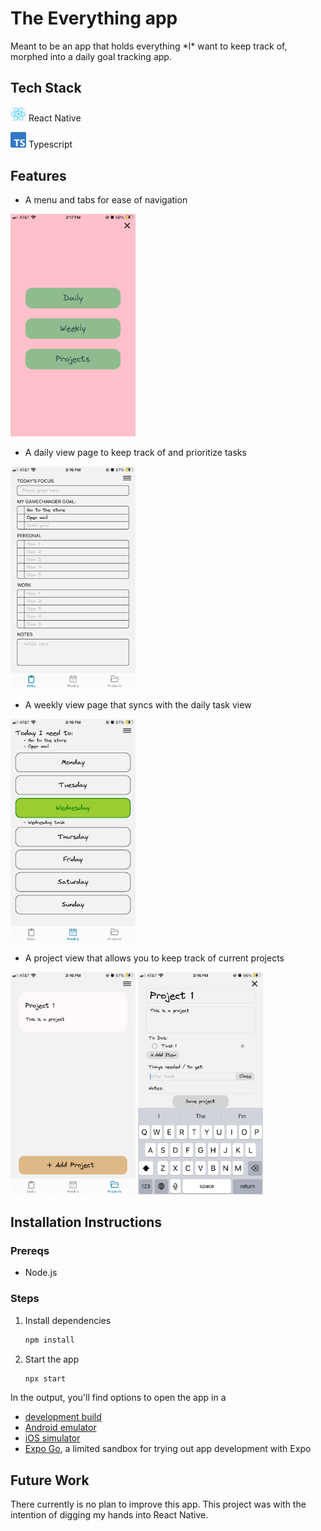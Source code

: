 # The Everything app

Meant to be an app that holds everything \*I\* want to keep track of, morphed into a daily goal tracking app.

## Tech Stack

<img src="./assets/images/reactnativelogo.png" alt="react native logo" width="25"/> React Native

<img src="./assets/images/typescriptlogo.png" alt="typescript logo" width="25"/> Typescript

## Features

- A menu and tabs for ease of navigation

<img src="./assets/images/menu.png" alt="react native logo" width="200"/> 

- A daily view page to keep track of and prioritize tasks

<img src="./assets/images/daily.png" alt="react native logo" width="200"/> 

- A weekly view page that syncs with the daily task view

<img src="./assets/images/weekly.png" alt="react native logo" width="200"/> 

- A project view that allows you to keep track of current projects

<img src="./assets/images/projects.png" alt="react native logo" width="200"/> 
<img src="./assets/images/projectCreation.png" alt="react native logo" width="200"/> 

## Installation Instructions

### Prereqs

- Node.js

### Steps

1. Install dependencies

   ```bash
   npm install
   ```

2. Start the app

   ```bash
   npx start
   ```

In the output, you'll find options to open the app in a

- [development build](https://docs.expo.dev/develop/development-builds/introduction/)
- [Android emulator](https://docs.expo.dev/workflow/android-studio-emulator/)
- [iOS simulator](https://docs.expo.dev/workflow/ios-simulator/)
- [Expo Go](https://expo.dev/go), a limited sandbox for trying out app development with Expo

## Future Work

There currently is no plan to improve this app. This project was with the intention of digging my hands into React Native.
